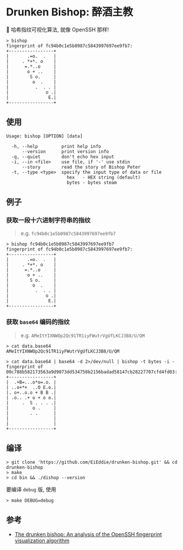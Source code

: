 # Drunken Bishop: 醉酒主教

👀 哈希指纹可视化算法, 就像 OpenSSH 那样!

```
> bishop
fingerprint of fc94b0c1e5b0987c5843997697ee9fb7:
+-----------------+
|       .=o.  .   |
|     . *+*. o    |
|      =.*..o     |
|       o + ..    |
|        S o.     |
|         o  .    |
|          .  . . |
|              o .|
|               E.|
+-----------------+
```

## 使用

```
Usage: bishop [OPTION] [data]

  -h, --help         print help info
      --version      print version info
  -q, --quiet        don't echo hex input
  -i, --in <file>    use file, if '-' use stdin
      --story        read the story of Bishop Peter
  -t, --type <type>  specify the input type of data or file
                       hex   - HEX string (default)
                       bytes - bytes steam
```

## 例子

### 获取一段十六进制字符串的指纹

> e.g. `fc94b0c1e5b0987c5843997697ee9fb7`

```
> bishop fc94b0c1e5b0987c5843997697ee9fb7
fingerprint of fc94b0c1e5b0987c5843997697ee9fb7:
+-----------------+
|       .=o.  .   |
|     . *+*. o    |
|      =.*..o     |
|       o + ..    |
|        S o.     |
|         o  .    |
|          .  . . |
|              o .|
|               E.|
+-----------------+
```

### 获取 `base64` 编码的指纹

> e.g. `AMeItYIXNWOp2Qc91TR1iyFWutrVgUfLKCJ3B8/U/QM`

```
> cat data.base64
AMeItYIXNWOp2Qc91TR1iyFWutrVgUfLKCJ3B8/U/QM

> cat data.base64 | base64 -d 2>/dev/null | bishop -t bytes -i -
fingerprint of 00c788b582173563a9d9073dd534758b2156badad58147cb28227707cfd4fd03:
+-----------------+
|  .+B=...o*o=.o. |
| ..o+*+  ..O E.o.|
|. o+..o.o + B B .|
| .o.. .+ o + o o.|
|     .  S . . . .|
|         o .     |
|        . .      |
|                 |
|                 |
+-----------------+
```

## 编译

```shell
> git clone 'https://github.com/EiEddie/drunken-bishop.git' && cd drunken-bishop
> make
> cd bin && ./dishop --version
```

要编译 `debug` 版, 使用

```shell
> make DEBUG=debug
```

## 参考

- [The drunken bishop: An analysis of the OpenSSH fingerprint visualization algorithm
  ](http://dirk-loss.de/sshvis/drunken_bishop.pdf)
